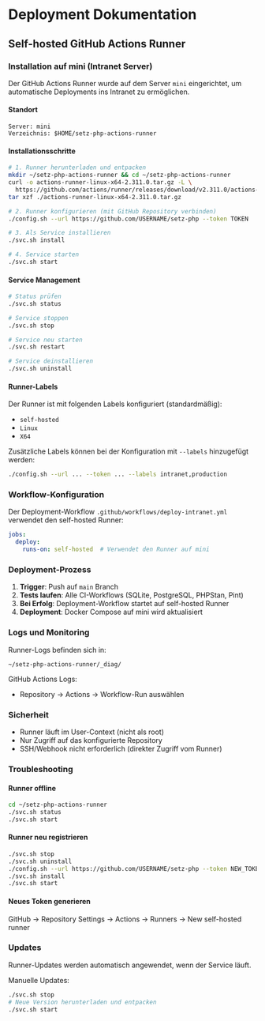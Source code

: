 # Deployment Dokumentation

## Self-hosted GitHub Actions Runner

### Installation auf mini (Intranet Server)

Der GitHub Actions Runner wurde auf dem Server `mini` eingerichtet, um automatische Deployments ins Intranet zu ermöglichen.

#### Standort
```
Server: mini
Verzeichnis: $HOME/setz-php-actions-runner
```

#### Installationsschritte

```bash
# 1. Runner herunterladen und entpacken
mkdir ~/setz-php-actions-runner && cd ~/setz-php-actions-runner
curl -o actions-runner-linux-x64-2.311.0.tar.gz -L \
  https://github.com/actions/runner/releases/download/v2.311.0/actions-runner-linux-x64-2.311.0.tar.gz
tar xzf ./actions-runner-linux-x64-2.311.0.tar.gz

# 2. Runner konfigurieren (mit GitHub Repository verbinden)
./config.sh --url https://github.com/USERNAME/setz-php --token TOKEN

# 3. Als Service installieren
./svc.sh install

# 4. Service starten
./svc.sh start
```

#### Service Management

```bash
# Status prüfen
./svc.sh status

# Service stoppen
./svc.sh stop

# Service neu starten
./svc.sh restart

# Service deinstallieren
./svc.sh uninstall
```

#### Runner-Labels

Der Runner ist mit folgenden Labels konfiguriert (standardmäßig):
- `self-hosted`
- `Linux`
- `X64`

Zusätzliche Labels können bei der Konfiguration mit `--labels` hinzugefügt werden:
```bash
./config.sh --url ... --token ... --labels intranet,production
```

### Workflow-Konfiguration

Der Deployment-Workflow `.github/workflows/deploy-intranet.yml` verwendet den self-hosted Runner:

```yaml
jobs:
  deploy:
    runs-on: self-hosted  # Verwendet den Runner auf mini
```

### Deployment-Prozess

1. **Trigger**: Push auf `main` Branch
2. **Tests laufen**: Alle CI-Workflows (SQLite, PostgreSQL, PHPStan, Pint)
3. **Bei Erfolg**: Deployment-Workflow startet auf self-hosted Runner
4. **Deployment**: Docker Compose auf mini wird aktualisiert

### Logs und Monitoring

Runner-Logs befinden sich in:
```
~/setz-php-actions-runner/_diag/
```

GitHub Actions Logs:
- Repository → Actions → Workflow-Run auswählen

### Sicherheit

- Runner läuft im User-Context (nicht als root)
- Nur Zugriff auf das konfigurierte Repository
- SSH/Webhook nicht erforderlich (direkter Zugriff vom Runner)

### Troubleshooting

#### Runner offline
```bash
cd ~/setz-php-actions-runner
./svc.sh status
./svc.sh start
```

#### Runner neu registrieren
```bash
./svc.sh stop
./svc.sh uninstall
./config.sh --url https://github.com/USERNAME/setz-php --token NEW_TOKEN
./svc.sh install
./svc.sh start
```

#### Neues Token generieren
GitHub → Repository Settings → Actions → Runners → New self-hosted runner

### Updates

Runner-Updates werden automatisch angewendet, wenn der Service läuft.

Manuelle Updates:
```bash
./svc.sh stop
# Neue Version herunterladen und entpacken
./svc.sh start
```
